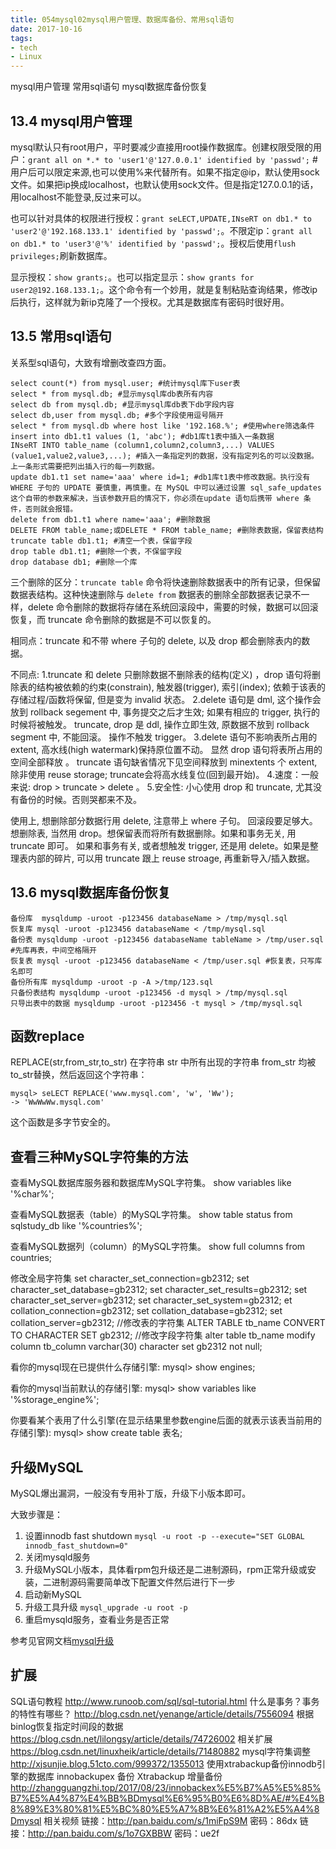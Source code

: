 ```yaml
---
title: 054mysql02mysql用户管理、数据库备份、常用sql语句
date: 2017-10-16
tags:
- tech
- Linux
---
```


mysql用户管理
常用sql语句
mysql数据库备份恢复

<!--more-->

## 13.4 mysql用户管理
mysql默认只有root用户，平时要减少直接用root操作数据库。创建权限受限的用户：`grant all on *.* to 'user1'@'127.0.0.1' identified by 'passwd';` #用户后可以限定来源,也可以使用%来代替所有。如果不指定@ip，默认使用sock文件。如果把ip换成localhost，也默认使用sock文件。但是指定127.0.0.1的话，用localhost不能登录,反过来可以。

也可以针对具体的权限进行授权：`grant seLECT,UPDATE,INseRT on db1.* to 'user2'@'192.168.133.1' identified by 'passwd';`。不限定ip：`grant all on db1.* to 'user3'@'%' identified by 'passwd';`。授权后使用`flush privileges;`刷新数据库。

显示授权：`show grants;`。也可以指定显示：`show grants for user2@192.168.133.1;`。这个命令有一个妙用，就是复制粘贴查询结果，修改ip后执行，这样就为新ip克隆了一个授权。尤其是数据库有密码时很好用。

## 13.5 常用sql语句
关系型sql语句，大致有增删改查四方面。
```
select count(*) from mysql.user; #统计mysql库下user表
select * from mysql.db; #显示mysql库db表所有内容
select db from mysql.db; #显示mysql库db表下db字段内容
select db,user from mysql.db; #多个字段使用逗号隔开
select * from mysql.db where host like '192.168.%'; #使用where筛选条件
insert into db1.t1 values (1, 'abc'); #db1库t1表中插入一条数据
INseRT INTO table_name (column1,column2,column3,...) VALUES (value1,value2,value3,...); #插入一条指定列的数据，没有指定列名的可以没数据。上一条形式需要把列出插入行的每一列数据。
update db1.t1 set name='aaa' where id=1; #db1库t1表中修改数据。执行没有 WHERE 子句的 UPDATE 要慎重，再慎重。在 MySQL 中可以通过设置 sql_safe_updates 这个自带的参数来解决，当该参数开启的情况下，你必须在update 语句后携带 where 条件，否则就会报错。
delete from db1.t1 where name='aaa'; #删除数据
DELETE FROM table_name;或DELETE * FROM table_name; #删除表数据，保留表结构
truncate table db1.t1; #清空一个表，保留字段
drop table db1.t1; #删除一个表，不保留字段
drop database db1; #删除一个库
```

三个删除的区分：`truncate table` 命令将快速删除数据表中的所有记录，但保留数据表结构。这种快速删除与 `delete from` 数据表的删除全部数据表记录不一样，delete 命令删除的数据将存储在系统回滚段中，需要的时候，数据可以回滚恢复，而 truncate 命令删除的数据是不可以恢复的。

相同点：truncate 和不带 where 子句的 delete, 以及 drop 都会删除表内的数据。

不同点:
1.truncate 和 delete 只删除数据不删除表的结构(定义) ，drop 语句将删除表的结构被依赖的约束(constrain), 触发器(trigger), 索引(index); 依赖于该表的存储过程/函数将保留, 但是变为 invalid 状态。
2.delete 语句是 dml, 这个操作会放到 rollback segement 中, 事务提交之后才生效; 如果有相应的 trigger, 执行的时候将被触发。 truncate, drop 是 ddl, 操作立即生效, 原数据不放到 rollback segment 中, 不能回滚。 操作不触发 trigger。
3.delete 语句不影响表所占用的 extent, 高水线(high watermark)保持原位置不动。 显然 drop 语句将表所占用的空间全部释放 。 truncate 语句缺省情况下见空间释放到 minextents 个 extent, 除非使用 reuse storage; truncate会将高水线复位(回到最开始)。
4.速度：一般来说: drop > truncate > delete 。
5.安全性: 小心使用 drop 和 truncate, 尤其没有备份的时候。否则哭都来不及。

使用上, 想删除部分数据行用 delete, 注意带上 where 子句。 回滚段要足够大。想删除表, 当然用 drop。想保留表而将所有数据删除。如果和事务无关, 用 truncate 即可。 如果和事务有关, 或者想触发 trigger, 还是用 delete。如果是整理表内部的碎片, 可以用 truncate 跟上 reuse stroage, 再重新导入/插入数据。

## 13.6 mysql数据库备份恢复
```
备份库  mysqldump -uroot -p123456 databaseName > /tmp/mysql.sql
恢复库 mysql -uroot -p123456 databaseName < /tmp/mysql.sql
备份表 mysqldump -uroot -p123456 databaseName tableName > /tmp/user.sql #先库再表，中间空格隔开
恢复表 mysql -uroot -p123456 databaseName < /tmp/user.sql #恢复表，只写库名即可
备份所有库 mysqldump -uroot -p -A >/tmp/123.sql
只备份表结构 mysqldump -uroot -p123456 -d mysql > /tmp/mysql.sql
只导出表中的数据 mysqldump -uroot -p123456 -t mysql > /tmp/mysql.sql
```

## 函数replace
REPLACE(str,from_str,to_str)
在字符串 str 中所有出现的字符串 from_str 均被 to_str替换，然后返回这个字符串：
```
mysql> seLECT REPLACE('www.mysql.com', 'w', 'Ww');
-> 'WwWwWw.mysql.com'
```
这个函数是多字节安全的。

## 查看三种MySQL字符集的方法
查看MySQL数据库服务器和数据库MySQL字符集。
 show variables like '%char%';

查看MySQL数据表（table）的MySQL字符集。
 show table status from sqlstudy_db like '%countries%';

查看MySQL数据列（column）的MySQL字符集。
show full columns from countries;

修改全局字符集
set character_set_connection=gb2312;
set character_set_database=gb2312;
set character_set_results=gb2312;
set character_set_server=gb2312;
set character_set_system=gb2312;
et collation_connection=gb2312;
set collation_database=gb2312;
set collation_server=gb2312;
//修改表的字符集 ALTER TABLE tb_name CONVERT TO CHARACTER SET gb2312;
//修改字段字符集 alter table tb_name modify column tb_column varchar(30) character set gb2312 not null;

看你的mysql现在已提供什么存储引擎:
mysql> show engines;
 
看你的mysql当前默认的存储引擎:
mysql> show variables like '%storage_engine%';
 
你要看某个表用了什么引擎(在显示结果里参数engine后面的就表示该表当前用的存储引擎):
mysql> show create table 表名;

## 升级MySQL
MySQL爆出漏洞，一般没有专用补丁版，升级下小版本即可。

大致步骤是：
1. 设置innodb fast shutdown `mysql -u root -p --execute="SET GLOBAL innodb_fast_shutdown=0"`
2. 关闭mysqld服务
3. 升级MySQL小版本，具体看rpm包升级还是二进制源码，rpm正常升级或安装，二进制源码需要简单改下配置文件然后进行下一步
4. 启动新MySQL
5. 升级工具升级 `mysql_upgrade -u root -p`
6. 重启mysqld服务，查看业务是否正常

参考见官网文档[mysql升级](https://dev.mysql.com/doc/refman/5.6/en/upgrade-binary-package.html)

## 扩展
SQL语句教程  http://www.runoob.com/sql/sql-tutorial.html
什么是事务？事务的特性有哪些？  http://blog.csdn.net/yenange/article/details/7556094
根据binlog恢复指定时间段的数据   https://blog.csdn.net/lilongsy/article/details/74726002
相关扩展  https://blog.csdn.net/linuxheik/article/details/71480882
mysql字符集调整  http://xjsunjie.blog.51cto.com/999372/1355013
使用xtrabackup备份innodb引擎的数据库  innobackupex 备份 Xtrabackup 增量备份 http://zhangguangzhi.top/2017/08/23/innobackex%E5%B7%A5%E5%85%B7%E5%A4%87%E4%BB%BDmysql%E6%95%B0%E6%8D%AE/#%E4%B8%89%E3%80%81%E5%BC%80%E5%A7%8B%E6%81%A2%E5%A4%8Dmysql
相关视频
链接：http://pan.baidu.com/s/1miFpS9M 密码：86dx
链接：http://pan.baidu.com/s/1o7GXBBW 密码：ue2f
